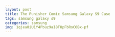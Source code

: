 ```yaml
---
layout: post
title: The Punisher Comic Samsung Galaxy S9 Case
tags: samsung galaxy s9
categories: samsung
img: 1qjeaOiU1Y4Pbuz9aI8TUpFbRoCOBx-pf
---
```

